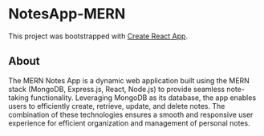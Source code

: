# NotesApp-MERN

This project was bootstrapped with [Create React App](https://github.com/facebook/create-react-app).


## About

The MERN Notes App is a dynamic web application built using the MERN stack (MongoDB, Express.js, React, Node.js) to provide seamless note-taking functionality. Leveraging MongoDB as its database, the app enables users to efficiently create, retrieve, update, and delete notes. The combination of these technologies ensures a smooth and responsive user experience for efficient organization and management of personal notes.









